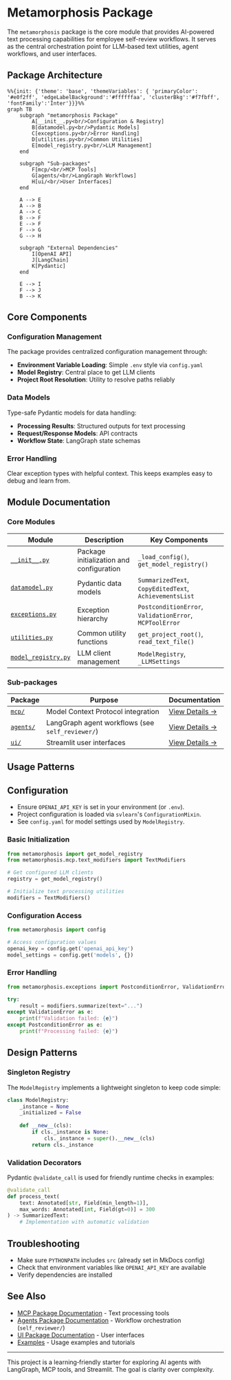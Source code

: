 # Metamorphosis Package

The `metamorphosis` package is the core module that provides AI-powered text processing capabilities for employee self-review workflows. It serves as the central orchestration point for LLM-based text utilities, agent workflows, and user interfaces.

## Package Architecture

```mermaid
%%{init: {'theme': 'base', 'themeVariables': { 'primaryColor': '#e0f2ff', 'edgeLabelBackground':'#ffffffaa', 'clusterBkg':'#f7fbff', 'fontFamily':'Inter'}}}%%
graph TB
    subgraph "metamorphosis Package"
        A[__init__.py<br/>Configuration & Registry]
        B[datamodel.py<br/>Pydantic Models]
        C[exceptions.py<br/>Error Handling]
        D[utilities.py<br/>Common Utilities]
        E[model_registry.py<br/>LLM Management]
    end
    
    subgraph "Sub-packages"
        F[mcp/<br/>MCP Tools]
        G[agents/<br/>LangGraph Workflows]
        H[ui/<br/>User Interfaces]
    end
    
    A --> E
    A --> B
    A --> C
    B --> F
    E --> F
    F --> G
    G --> H
    
    subgraph "External Dependencies"
        I[OpenAI API]
        J[LangChain]
        K[Pydantic]
    end
    
    E --> I
    F --> J
    B --> K
```

## Core Components

### Configuration Management

The package provides centralized configuration management through:

- **Environment Variable Loading**: Simple `.env` style via `config.yaml`
- **Model Registry**: Central place to get LLM clients
- **Project Root Resolution**: Utility to resolve paths reliably

### Data Models

Type-safe Pydantic models for data handling:

- **Processing Results**: Structured outputs for text processing
- **Request/Response Models**: API contracts
- **Workflow State**: LangGraph state schemas

### Error Handling

Clear exception types with helpful context. This keeps examples easy to debug and learn from.

## Module Documentation

### Core Modules

| Module | Description | Key Components |
|--------|-------------|----------------|
| [`__init__.py`](init.md) | Package initialization and configuration | `_load_config()`, `get_model_registry()` |
| [`datamodel.py`](datamodel.md) | Pydantic data models | `SummarizedText`, `CopyEditedText`, `AchievementsList` |
| [`exceptions.py`](exceptions.md) | Exception hierarchy | `PostconditionError`, `ValidationError`, `MCPToolError` |
| [`utilities.py`](utilities.md) | Common utility functions | `get_project_root()`, `read_text_file()` |
| [`model_registry.py`](model_registry.md) | LLM client management | `ModelRegistry`, `_LLMSettings` |

### Sub-packages

| Package | Purpose | Documentation |
|---------|---------|---------------|
| [`mcp/`](mcp/index.md) | Model Context Protocol integration | [View Details →](mcp/index.md) |
| [`agents/`](agents/index.md) | LangGraph agent workflows (see `self_reviewer/`) | [View Details →](agents/index.md) |
| [`ui/`](ui/index.md) | Streamlit user interfaces | [View Details →](ui/index.md) |

## Usage Patterns

## Configuration

- Ensure `OPENAI_API_KEY` is set in your environment (or `.env`).
- Project configuration is loaded via `svlearn`'s `ConfigurationMixin`.
- See `config.yaml` for model settings used by `ModelRegistry`.

### Basic Initialization

```python
from metamorphosis import get_model_registry
from metamorphosis.mcp.text_modifiers import TextModifiers

# Get configured LLM clients
registry = get_model_registry()

# Initialize text processing utilities
modifiers = TextModifiers()
```

### Configuration Access

```python
from metamorphosis import config

# Access configuration values
openai_key = config.get('openai_api_key')
model_settings = config.get('models', {})
```

### Error Handling

```python
from metamorphosis.exceptions import PostconditionError, ValidationError

try:
    result = modifiers.summarize(text="...")
except ValidationError as e:
    print(f"Validation failed: {e}")
except PostconditionError as e:
    print(f"Processing failed: {e}")
```

## Design Patterns

### Singleton Registry

The `ModelRegistry` implements a lightweight singleton to keep code simple:

```python
class ModelRegistry:
    _instance = None
    _initialized = False
    
    def __new__(cls):
        if cls._instance is None:
            cls._instance = super().__new__(cls)
        return cls._instance
```

### Validation Decorators

Pydantic `@validate_call` is used for friendly runtime checks in examples:

```python
@validate_call
def process_text(
    text: Annotated[str, Field(min_length=1)],
    max_words: Annotated[int, Field(gt=0)] = 300
) -> SummarizedText:
    # Implementation with automatic validation
```

## Troubleshooting

- Make sure `PYTHONPATH` includes `src` (already set in MkDocs config)
- Check that environment variables like `OPENAI_API_KEY` are available
- Verify dependencies are installed

## See Also

- [MCP Package Documentation](mcp/index.md) - Text processing tools
- [Agents Package Documentation](agents/index.md) - Workflow orchestration (`self_reviewer/`)
- [UI Package Documentation](ui/index.md) - User interfaces
- [Examples](../examples/index.md) - Usage examples and tutorials

---

This project is a learning‑friendly starter for exploring AI agents with LangGraph, MCP tools, and Streamlit. The goal is clarity over complexity.